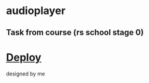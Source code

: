 # audioplayer
Task from course (rs school stage 0)
---------------------------------------------
# [Deploy](https://dariatur.github.io/audioplayer/js30-1.2-audio-player/)
designed by me
